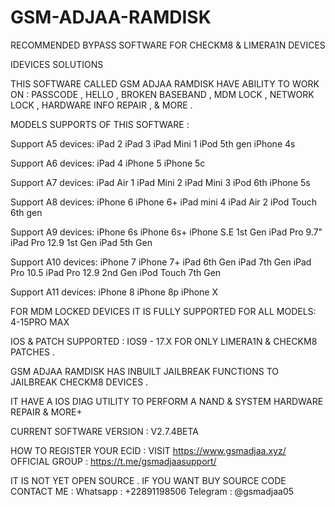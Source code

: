 # GSM-ADJAA-RAMDISK
RECOMMENDED BYPASS SOFTWARE FOR CHECKM8 &amp; LIMERA1N DEVICES

IDEVICES SOLUTIONS

THIS SOFTWARE CALLED GSM ADJAA RAMDISK HAVE ABILITY TO WORK ON : PASSCODE , HELLO , BROKEN BASEBAND  , MDM LOCK , NETWORK LOCK , HARDWARE INFO REPAIR , & MORE .

MODELS SUPPORTS OF THIS SOFTWARE : 

Support A5 devices:
iPad 2
iPad 3
iPad Mini 1
iPod 5th gen
iPhone 4s

Support A6 devices:
iPad 4
iPhone 5
iPhone 5c

Support A7 devices:
iPad Air 1
iPad Mini 2
iPad Mini 3
iPod 6th
iPhone 5s

Support A8 devices:
iPhone 6
iPhone 6+
iPad mini 4
iPad Air 2
iPod Touch 6th gen

Support A9 devices:
iPhone 6s
iPhone 6s+
iPhone S.E 1st Gen
iPad Pro 9.7"
iPad Pro 12.9 1st Gen
iPad 5th Gen

Support A10 devices:
iPhone 7
iPhone 7+
iPad 6th Gen
iPad 7th Gen
iPad Pro 10.5
iPad Pro 12.9 2nd Gen
iPod Touch 7th Gen

Support A11 devices:
iPhone 8
iPhone 8p
iPhone X

FOR MDM LOCKED DEVICES IT IS FULLY SUPPORTED FOR ALL MODELS: 4-15PRO MAX

IOS & PATCH SUPPORTED : IOS9 - 17.X FOR ONLY LIMERA1N & CHECKM8 PATCHES .

GSM ADJAA RAMDISK HAS INBUILT JAILBREAK FUNCTIONS TO JAILBREAK CHECKM8 DEVICES .

IT HAVE A IOS DIAG UTILITY TO PERFORM A NAND & SYSTEM HARDWARE REPAIR & MORE+ 

CURRENT SOFTWARE VERSION : V2.7.4BETA

HOW TO REGISTER YOUR ECID : VISIT https://www.gsmadjaa.xyz/
OFFICIAL GROUP : https://t.me/gsmadjaasupport/

IT IS NOT YET OPEN SOURCE . IF YOU WANT BUY SOURCE CODE CONTACT ME : 
Whatsapp : +22891198506
Telegram : @gsmadjaa05



